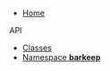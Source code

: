 
* [Home](README.md)

API
* [Classes](api/Classes/)
* [Namespace **barkeep**](api/Namespaces/namespacebarkeep.md)
